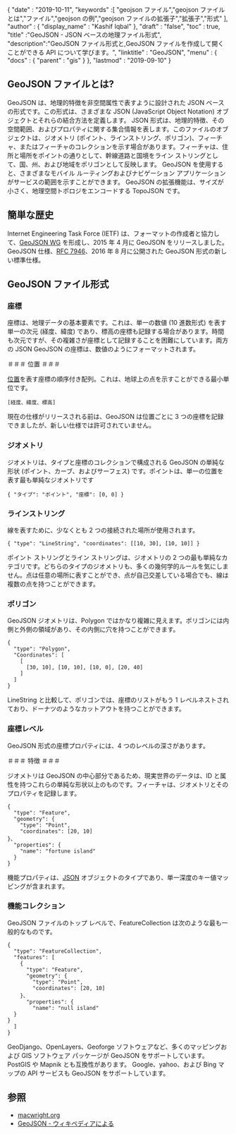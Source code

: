 {
  "date" : "2019-10-11",
  "keywords" :[ "geojson ファイル","geojson ファイルとは","ファイル","geojson の例","geojson ファイルの拡張子","拡張子","形式" ],
  "author" : {
    "display_name" : "Kashif Iqbal"
},
  "draft" : "false",
  "toc" : true,
  "title" :"GeoJSON - JSON ベースの地理ファイル形式",
  "description":"GeoJSON ファイル形式と,GeoJSON ファイルを作成して開くことができる API について学びます。",
  "linktitle" : "GeoJSON",
  "menu" : {
    "docs" : {
      "parent" : "gis"
}
},
  "lastmod" : "2019-09-10"
}

## GeoJSON ファイルとは?

GeoJSON は、地理的特徴を非空間属性で表すように設計された JSON ベースの形式です。この形式は、さまざまな JSON (JavaScript Object Notation) オブジェクトとそれらの結合方法を定義します。 JSON 形式は、地理的特徴、その空間範囲、およびプロパティに関する集合情報を表します。このファイルのオブジェクトは、ジオメトリ (ポイント、ラインストリング、ポリゴン)、フィーチャ、またはフィーチャのコレクションを示す場合があります。フィーチャは、住所と場所をポイントの通りとして、幹線道路と国境をライン ストリングとして、国、州、および地域をポリゴンとして反映します。 GeoJSON を使用すると、さまざまなモバイル ルーティングおよびナビゲーション アプリケーションがサービスの範囲を示すことができます。 GeoJSON の拡張機能は、サイズが小さく、地理空間トポロジをエンコードする TopoJSON です。

## 簡単な歴史 ##

Internet Engineering Task Force (IETF) は、フォーマットの作成者と協力して、[GeoJSON WG](https://datatracker.ietf.org/wg/geojson/charter/) を形成し、2015 年 4 月に GeoJSON をリリースしました。 GeoJSON 仕様、[RFC 7946](https://tools.ietf.org/html/rfc7946)、2016 年 8 月に公開された GeoJSON 形式の新しい標準仕様。

## GeoJSON ファイル形式 ##

### 座標 ###

座標は、地理データの基本要素です。これは、単一の数値 (10 進数形式) を表す単一の次元 (経度、緯度) であり、標高の座標も記録する場合があります。時間も次元ですが、その複雑さが座標として記録することを困難にしています。両方の JSON GeoJSON の座標は、数値のようにフォーマットされます。

＃＃＃ 位置 ＃＃＃

[位置](https://geojson.org/geojson-spec.html#positions)を表す座標の順序付き配列。これは、地球上の点を示すことができる最小単位です。

`[経度、緯度、標高]`

現在の仕様がリリースされる前は、GeoJSON は位置ごとに 3 つの座標を記録できましたが、新しい仕様では許可されていません。

### ジオメトリ ###

ジオメトリは、タイプと座標のコレクションで構成される GeoJSON の単純な形状 (ポイント、カーブ、およびサーフェス) です。ポイントは、単一の位置を表す最も単純なジオメトリです

`{ "タイプ": "ポイント", "座標": [0, 0] }`

### ラインストリング ###

線を表すために、少なくとも 2 つの接続された場所が使用されます。

`{ "type": "LineString", "coordinates": [[10, 30], [10, 10]] }`

ポイント ストリングとライン ストリングは、ジオメトリの 2 つの最も単純なカテゴリです。どちらのタイプのジオメトリも、多くの幾何学的ルールを気にしません。点は任意の場所に表すことができ、点が自己交差している場合でも、線は複数の点を持つことができます。

### ポリゴン ###

GeoJSON ジオメトリは、Polygon ではかなり複雑に見えます。ポリゴンには内側と外側の領域があり、その内側に穴を持つことができます。

```
{
  "type": "Polygon",
  "Coordinates": [
    [
      [30, 10], [10, 10], [10, 0], [20, 40]
    ]
  ]
}
```

LineString と比較して、ポリゴンでは、座標のリストがもう 1 レベルネストされており、ドーナツのようなカットアウトを持つことができます。

### 座標レベル ###

GeoJSON 形式の座標プロパティには、4 つのレベルの深さがあります。

＃＃＃ 特徴 ＃＃＃

ジオメトリは GeoJSON の中心部分であるため、現実世界のデータは、ID と属性を持つこれらの単純な形状以上のものです。フィーチャは、ジオメトリとそのプロパティを記録します。

```
{
  "type": "Feature",
  "geometry": {
    "type": "Point",
    "coordinates": [20, 10]
}、
  "properties": {
    "name": "fortune island"
  }
}

```

機能プロパティは、[JSON](http://json.org/) オブジェクトのタイプであり、単一深度のキー値マッピングが含まれます。

### 機能コレクション ###

GeoJSON ファイルのトップ レベルで、FeatureCollection は次のような最も一般的なものです。

```
{
  "type": "FeatureCollection",
  "features": [
    {
      "type": "Feature",
      "geometry": {
        "type": "Point",
        "coordinates": [20, 10]
    }、
      "properties": {
        "name": "null island"
  }
}
  ]
}
```

GeoDjango、OpenLayers、Geoforge ソフトウェアなど、多くのマッピングおよび GIS ソフトウェア パッケージが GeoJSON をサポートしています。 PostGIS や Mapnik とも互換性があります。 Google、yahoo、および Bing マップの API サービスも GeoJSON をサポートしています。

## 参照 ##

* [macwright.org](https://macwright.org/2015/03/23/geojson-second-bite.html)
* [GeoJSON - ウィキペディアによる](https://en.wikipedia.org/wiki/GeoJSON)

